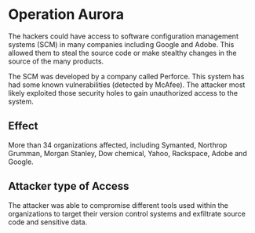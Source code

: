 # Operation Aurora

The hackers could have access to software configuration management systems
(SCM) in many companies including Google and Adobe. This allowed them to steal
the source code or make stealthy changes in the source of the many products.

The SCM was developed by a company called Perforce. This system has had some
known vulnerabilities (detected by McAfee).  The attacker most likely exploited
those security holes to gain unauthorized access to the system.

## Effect

More than 34 organizations affected, including Symanted, Northrop Grumman,
Morgan Stanley, Dow chemical, Yahoo, Rackspace, Adobe and Google.

## Attacker type of Access

The attacker was able to compromise different tools used within the
organizations to target their version control systems and exfiltrate source
code and sensitive data.
